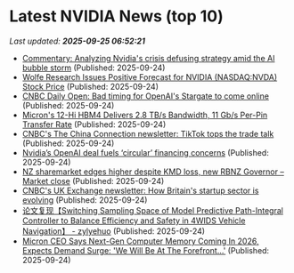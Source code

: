 # Latest NVIDIA News (top 10)
_Last updated: **2025-09-25 06:52:21**_

- [Commentary: Analyzing Nvidia's crisis defusing strategy amid the AI bubble storm](https://www.digitimes.com/news/a20250924PD224/nvidia-market-openai-ceo-intel.html) (Published: 2025-09-24)
- [Wolfe Research Issues Positive Forecast for NVIDIA (NASDAQ:NVDA) Stock Price](https://www.etfdailynews.com/2025/09/24/wolfe-research-issues-positive-forecast-for-nvidia-nasdaqnvda-stock-price-2/) (Published: 2025-09-24)
- [CNBC Daily Open: Bad timing for OpenAI's Stargate to come online](https://www.cnbc.com/2025/09/24/cnbc-daily-open-bad-timing-for-openais-stargate-to-come-online.html) (Published: 2025-09-24)
- [Micron's 12-Hi HBM4 Delivers 2.8 TB/s Bandwidth, 11 Gb/s Per-Pin Transfer Rate](https://www.techpowerup.com/341279/microns-12-hi-hbm4-delivers-2-8-tb-s-bandwidth-11-gb-s-per-pin-transfer-rate) (Published: 2025-09-24)
- [CNBC's The China Connection newsletter: TikTok tops the trade talk](https://www.cnbc.com/2025/09/24/cnbc-china-connection-newsletter-tiktok-trade-talk-china-us-beijing-washington-trump-xi-chips.html) (Published: 2025-09-24)
- [Nvidia’s OpenAI deal fuels ‘circular’ financing concerns](https://economictimes.indiatimes.com/tech/artificial-intelligence/nvidias-openai-deal-fuels-circular-financing-concerns/articleshow/124085012.cms) (Published: 2025-09-24)
- [NZ sharemarket edges higher despite KMD loss, new RBNZ Governor – Market close](https://www.nzherald.co.nz/business/markets/shares/nz-sharemarket-edges-higher-despite-kmd-loss-new-rbnz-governor-market-close/RBOPZF6FIFGXFDAB32OLW36SJQ/) (Published: 2025-09-24)
- [CNBC's UK Exchange newsletter: How Britain's startup sector is evolving](https://www.cnbc.com/2025/09/24/cnbcs-uk-exchange-newsletter-how-britains-startup-sector-is-evolving.html) (Published: 2025-09-24)
- [论文复现【Switching Sampling Space of Model Predictive Path-Integral Controller to Balance Efficiency and Safety in 4WIDS Vehicle Navigation】 - zylyehuo](https://www.cnblogs.com/zylyehuo/p/19109029) (Published: 2025-09-24)
- [Micron CEO Says Next-Gen Computer Memory Coming In 2026, Expects Demand Surge: 'We Will Be At The Forefront…'](https://biztoc.com/x/367fba146cd275a7) (Published: 2025-09-24)
